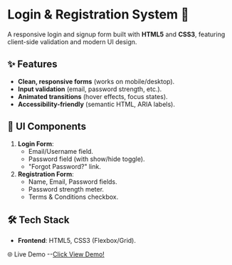 # Login & Registration System 🌟

A responsive login and signup form built with **HTML5** and **CSS3**, featuring client-side validation and modern UI design.

## ✨ Features
- **Clean, responsive forms** (works on mobile/desktop).
- **Input validation** (email, password strength, etc.).
- **Animated transitions** (hover effects, focus states).
- **Accessibility-friendly** (semantic HTML, ARIA labels).

## 🎨 UI Components
1. **Login Form**:
   - Email/Username field.
   - Password field (with show/hide toggle).
   - "Forgot Password?" link.
2. **Registration Form**:
   - Name, Email, Password fields.
   - Password strength meter.
   - Terms & Conditions checkbox.

## 🛠️ Tech Stack
- **Frontend**: HTML5, CSS3 (Flexbox/Grid).

🌐 Live Demo
--<a href="https://login-registration-templet.netlify.app/">Click View Demo!</a>
